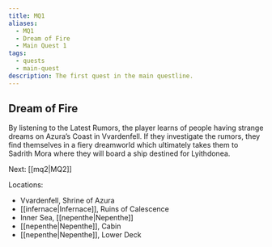 ```yaml
---
title: MQ1
aliases:
  - MQ1
  - Dream of Fire
  - Main Quest 1
tags:
  - quests
  - main-quest
description: The first quest in the main questline.
---
```

## Dream of Fire
By listening to the Latest Rumors, the player learns of people having strange dreams on Azura’s Coast in Vvardenfell. If they investigate the rumors, they find themselves in a fiery dreamworld which ultimately takes them to Sadrith Mora where they will board a ship destined for Lyithdonea.

Next: [[mq2|MQ2]]

Locations: 
* Vvardenfell, Shrine of Azura
* [[infernace|Infernace]], Ruins of Calescence
* Inner Sea, [[nepenthe|Nepenthe]]
* [[nepenthe|Nepenthe]], Cabin
* [[nepenthe|Nepenthe]], Lower Deck
